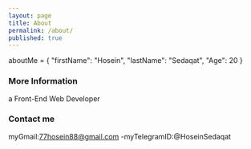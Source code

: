 ```yaml
---
layout: page
title: About
permalink: /about/
published: true
---
```


aboutMe = {
    "firstName": "Hosein",
    "lastName": "Sedaqat",
    "Age": 20
}
  

### More Information
a Front-End Web Developer
### Contact me

myGmail:[77hosein88@gmail.com](mailto:77hosein88@gmail.com)
-myTelegramID:@HoseinSedaqat
